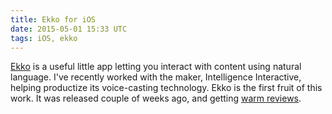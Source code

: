 ```yaml
---
title: Ekko for iOS
date: 2015-05-01 15:33 UTC
tags: iOS, ekko
---
```


[Ekko](https://itunes.apple.com/us/app/ekko-Player/id969512337) is a useful little app letting you interact with content using natural language. I've recently worked with the maker, Intelligence Interactive, helping productize its voice-casting technology. Ekko is the first fruit of this work. It was released couple of weeks ago, and getting [warm reviews](http://9to5mac.com/2015/04/30/ekko-player-ios/).